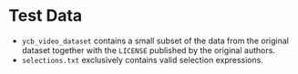# Test Data

* `ycb_video_dataset` contains a small subset of the data
  from the original dataset together with the `LICENSE`
  published by the original authors.
* `selections.txt` exclusively contains valid selection
  expressions.
 
